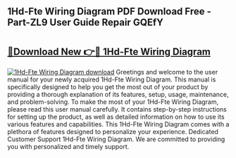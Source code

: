 ## 1Hd-Fte Wiring Diagram PDF Download Free - Part-ZL9 User Guide Repair GQEfY

# <h2><a href="http://dfry5zr.blite.top/?on=1Hd-Fte+Wiring+Diagram">🔗Download New 👉🔴 1Hd-Fte Wiring Diagram</a></h2>

[![1Hd-Fte Wiring Diagram download](https://i.imgur.com/lujVjoI.png)](http://dfry5zr.blite.top/?on=1Hd-Fte+Wiring+Diagram)
Greetings and welcome to the user manual for your newly acquired 1Hd-Fte Wiring Diagram. This manual is specifically designed to help you get the most out of your product by providing a thorough explanation of its features, setup, usage, maintenance, and problem-solving. To make the most of your 1Hd-Fte Wiring Diagram, please read this user manual carefully. It contains step-by-step instructions for setting up the product, as well as detailed information on how to use its various features and capabilities. This 1Hd-Fte Wiring Diagram comes with a plethora of features designed to personalize your experience. Dedicated Customer Support 1Hd-Fte Wiring Diagram. We are committed to providing you with personalized and timely support.
